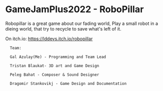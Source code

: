 # GameJamPlus2022 - RoboPillar
Robopillar is a great game about our fading world, Play a small robot in a dieing world, that try to recycle to save what's left of it.

On itch.io:  https://lddevs.itch.io/robopillar


      Team:
      
      Gal Azulay(Me) - Programming and Team Lead

      Tristan Blaukat- 3D art and Game Design
      
      Peleg Bahat - Composer & Sound Designer
      
      Dragomir Stankovikj - Game Design and Documentation
      
